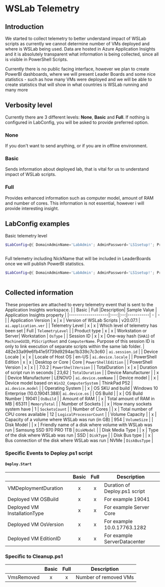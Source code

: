 # WSLab Telemetry

## Introduction

We started to collect telemetry to better understand impact of WSLab scripts as currently we cannot determine number of VMs deployed and where is WSLab being used. Data are hosted in Azure Application Insights and it is absolutely transparent what information is being collected, since all is visible in PowerShell Scripts.

Currently there is no public facing interface, however we plan to create PowerBI dashboards, where we will present Leader Boards and some nice statistics - such as how many VMs were deployed and we will be able to create statistics that will show in what countries is WSLab running and many more

## Verbosity level

Currently there are 3 different levels: **None**, **Basic** and **Full**. If nothing is configured in LabConfig, you will be asked to provide preferred option.

### None

If you don't want to send anything, or if you are in offline environment.

### Basic

Sends information about deployed lab, that is vital for us to understand impact of WSLab scripts.

### Full

Provides enhanced information such as computer model, amount of RAM and number of cores. This information is not essential, however i will provide interesting insight.

## LabConfig examples

Basic telemetry level

```powershell
$LabConfig=@{ DomainAdminName='LabAdmin'; AdminPassword='LS1setup!'; Prefix = 'WSLab-' ; DCEdition='4'; Internet=$true ; TelemetryLevel='Basic' ; AdditionalNetworksConfig=@(); VMs=@()}
 
```

Full telemetry including NickName that will be included in LeaderBoards once we will publish PowerBI statistics.

```powershell
$LabConfig=@{ DomainAdminName='LabAdmin'; AdminPassword='LS1setup!'; Prefix = 'WSLab-' ; DCEdition='4'; Internet=$true ; TelemetryLevel='Full' ; TelemetryNickname='Jaromirk' ; AdditionalNetworksConfig=@(); VMs=@()}
 
```

## Collected information
These properties are attached to every telemetry event that is sent to the Application Insights workspace.
|                    | Basic | Full |Description| Sample Value | Application Insights property |
|--------------------|:---:|:--:|-----------| - | - |
| Application Version | x    | x  | Version of WSLab Scripts | v20.07.1 | `ai.application.ver` |
| Telemetry Level     | x    | x  | Which level of telemetry has been set | Full | `TelemetryLevel` |
| Product type        | x    | x  | Workstation or Server| Workstation | `OsType` |
| Session ID  | x    | x  | One-way hash (`SHA1`) of `MachineGUID`, `PSScriptRoot` and `ComputerName`. Purpose of this session ID is only to link execution of separate scripts within the same lab folder. | 482e33a99e6fb41e5f739d9294ac1b339c7c3c60 | `ai.session.id` |
| Device Locale      | x    | x  | Locale of Host OS | en-US | `ai.device.locale` |
| PowerShell Edition  | x    | x   | Desktop or Core | Core | `PowerShellEdition` |
| PowerShell Version  | x    | x   |   | 7.0.2 | `PowerShellVersion` | 
| TotalDuration       | x    | x   | Duration of script run in seconds | 23,62 | `TotalDuration` | 
| Device Manufacturer |     | x  | Device Manufacturer | LENOVO | `ai.device.oemName` |
| Device model        |     | x  | Device model based on `Win32_ComputerSystem` | ThinkPad P52 | `ai.device.model` |
| Operating System    |     | x  | OS SKU and build | Windows 10 Enterprise (10.0.19041.388)| `ai.device.os` |
| OS Build            |     | x  | OS Build Number | 19041 | `OsBuild` |
| Amount of RAM       |     | x  | Total amount of RAM in MB | 65311 | `MemoryTotal` |
| Number of Sockets   |     | x  | How many sockets system have | 1 | `SocketsCount` |
| Number of Cores     |     | x  | Total number of CPU cores available | 12 | `LogicalProcessorCount` |
| Volume Capacity    |      | x  | Capacity of a volume where WSLab was run (in GB) | 954 | `VolumeSize` | 
| Disk Model          |     | x  | Friendly name of a disk where volume with WSLab was run | Samsung SSD 970 PRO 1TB | `DiskModel` |
| Disk Media Type      |     | x  | Type of the disk where WSLab was run  | SSD | `DiskType` |
| Disk Bus type        |     | x  | Bus connection of the disk where WSLab was run  | NVMe | `DiskBusType` |


### Specific Events to Deploy.ps1 script

#### `Deploy.Start`

|                             |Basic|Full|Description|
|-----------------------------|:---:|:--:|-----------|
|VMDeploymentDuration         |x    |x   |Duration of Deploy.ps1 script|
|Deployed VM OSBuild          |x    |x   |For example 19041|
|Deployed VM InstallationType |x    |x   |For example Server Core|
|Deployed VM OsVersion        |x    |x   |For example 10.0.17763.1282|
|Deployed VM EditionID        |x    |x   |For example ServerDatacenter|

### Specific to Cleanup.ps1

|           |Basic|Full|Description|
|-----------|:---:|:--:|-----------|
|VmsRemoved	|x    |x   |Number of removed VMs|



